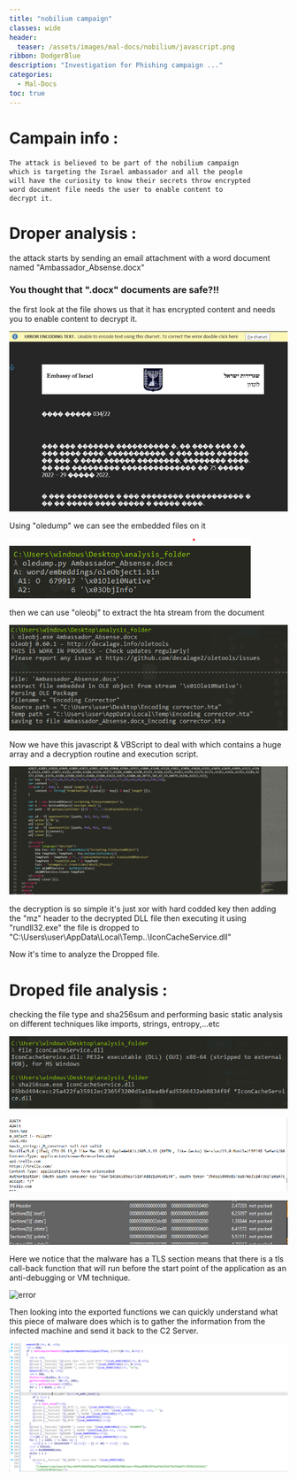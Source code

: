 ```yaml
---
title: "nobilium campaign"
classes: wide
header:
  teaser: /assets/images/mal-docs/nobilium/javascript.png
ribbon: DodgerBlue
description: "Investigation for Phishing campaign ..."
categories:
  - Mal-Docs
toc: true
---
```


# Campain info :
	The attack is believed to be part of the nobilium campaign 
	which is targeting the Israel ambassador and all the people 
	will have the curiosity to know their secrets throw encrypted 
	word document file needs the user to enable content to
	decrypt it. 

# Droper analysis :

the attack starts by sending an email attachment with a word document named "Ambassador_Absense.docx"

### You thought that ".docx" documents are safe?!!

the first look at the file shows us that it has encrypted content and needs you to enable content to 
decrypt it.

![error](/assets/images/mal-docs/nobilium/first.png)

Using "oledump" we can see the embedded files on it 

![error](/assets/images/mal-docs/nobilium/oledump.png)

then we can use "oleobj" to extract the hta stream from the document

![error](/assets/images/mal-docs/nobilium/htastream.png)

Now we have this javascript & VBScript to deal with which contains a huge array and a decryption routine and execution script.

![error](/assets/images/mal-docs/nobilium/javascript.png)

the decryption is so simple it's just xor with hard codded key
then adding the "mz" header to the decrypted DLL file then executing it using "rundll32.exe" 
the file is dropped to 
"C:\Users\user\AppData\Local\Temp\..\IconCacheService.dll"

Now it's time to analyze the Dropped file.

# Droped file analysis :

checking the file type and sha256sum and performing basic static analysis on different techniques like imports, strings, entropy,...etc

![error](/assets/images/mal-docs/nobilium/basic.png)

![error](/assets/images/mal-docs/nobilium/strings.png)

![error](/assets/images/mal-docs/nobilium/entropy.png)

Here we notice that the malware has a TLS section means that there is a tls call-back function that will run before the start point of the application as an anti-debugging or VM technique.

![error](Screensoots/tls.png)

Then looking into the exported functions we can quickly understand what this piece of malware does which is to gather the information from the infected machine and send it back to the C2 Server.

![error](/assets/images/mal-docs/nobilium/malfunc.png)

